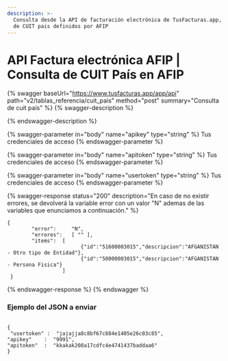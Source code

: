```yaml
---
description: >-
  Consulta desde la API de facturación electrónica de TusFacturas.app, la lista
  de CUIT pais definidos por AFIP
---
```


# API Factura electrónica AFIP  | Consulta de CUIT País en AFIP

{% swagger baseUrl="https://www.tusfacturas.app/app/api" path="v2/tablas_referencia/cuit_pais" method="post" summary="Consulta de cuit país" %}
{% swagger-description %}

{% endswagger-description %}

{% swagger-parameter in="body" name="apikey" type="string" %}
Tus credenciales de acceso
{% endswagger-parameter %}

{% swagger-parameter in="body" name="apitoken" type="string" %}
Tus credenciales de acceso
{% endswagger-parameter %}

{% swagger-parameter in="body" name="usertoken" type="string" %}
Tus credenciales de acceso
{% endswagger-parameter %}

{% swagger-response status="200" description="En caso de no existir errores, se devolverá la variable error con un valor "N" ademas de las variables que enunciamos a continuación." %}
```
{
        "error":     "N",
        "errores":   [ "" ],
        "items":  [
                        {"id":"51600003015","descripcion":"AFGANISTAN - Otro tipo de Entidad"},
                        {"id":"50000003015","descripcion":"AFGANISTAN - Persona Fisica"}
                  ] 
 }
```
{% endswagger-response %}
{% endswagger %}

### Ejemplo del JSON a enviar

```

{ 
 "usertoken" :  "jajajja8c8bf67c884e1405e26c03c85",
"apikey"    :  "9991",
"apitoken"  :  "kkakak208a17cdfc4e4741437baddaa6" 
}
```
